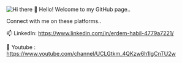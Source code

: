 ![Hi there 👋](https://blog.eduonix.com/wp-content/uploads/2018/09/Full-Stack-Developer.jpg)
Hello! Welcome to my GitHub page..

Connect with me on these platforms..

📫 LinkedIn: https://www.linkedin.com/in/erdem-habil-4779a7221/

🌱 Youtube : https://www.youtube.com/channel/UCLGtkm_4QKzw6h1lgCnTU2w


